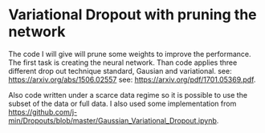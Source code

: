 # Variational Dropout with pruning the network
The code I will give will prune some weights to improve the performance. The first task is creating the neural network.
Than code applies three different drop out technique standard, Gausian and variational.
see: https://arxiv.org/abs/1506.02557
see: https://arxiv.org/pdf/1701.05369.pdf.

Also code written under a scarce data regime so it is possible to use the subset of the data or full data.
I also used some implementation from https://github.com/j-min/Dropouts/blob/master/Gaussian_Variational_Dropout.ipynb.
